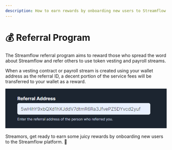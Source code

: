 ```yaml
---
description: How to earn rewards by onboarding new users to Streamflow
---
```


# 💰 Referral Program

The Streamflow referral program aims to reward those who spread the word about Streamflow and refer others to use token vesting and payroll streams.

When a vesting contract or payroll stream is created using your wallet address as the referral ID, a decent portion of the service fees will be transferred to your wallet as a reward.&#x20;

![Referral address should be pasted into the given tab](<../../.gitbook/assets/Screenshot (63).png>)

Streamors, get ready to earn some juicy rewards by onboarding new users to the Streamflow platform. :handshake:
